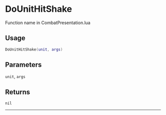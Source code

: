 # DoUnitHitShake
Function name in CombatPresentation.lua
## Usage
```lua
DoUnitHitShake(unit, args)
```
## Parameters
`unit`, `args`
## Returns
`nil`

---